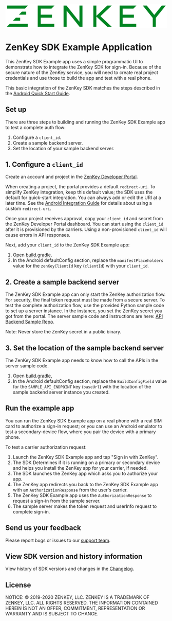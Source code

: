 ![ZenKey](../../image/ZenKey_rgb.png "ZenKey")

# ZenKey SDK Example Application

This ZenKey SDK Example app uses a simple programmatic UI to demonstrate how to integrate the ZenKey SDK for sign-in. Because of the secure nature of the ZenKey service, you will need to create real project credentials and use those to build the app and test with a real phone.

This basic integration of the ZenKey SDK matches the steps described in the [Android Quick Start Guide](https://developer.myzenkey.com/android-quickstart/).

## Set up

There are three steps to building and running the ZenKey SDK Example app to test a complete auth flow:

1. Configure a `client_id`.
2. Create a sample backend server.
3. Set the location of your sample backend server.

## 1. Configure a `client_id`

Create an account and project in the [ZenKey Developer Portal](https://portal.myzenkey.com).

When creating a project, the portal provides a default `redirect-uri`. To simplify ZenKey integration, keep this default value; the SDK uses the default for quick-start integration. You can always add or edit the URI at a later time. See the [Android Integration Guide](https://developer.myzenkey.com/android/) for details about using a custom `redirect-uri`.

Once your project receives approval, copy your `client_id` and secret from the ZenKey Developer Portal dashboard. You can start using the `client_id` after it is provisioned by the carriers. Using a non-provisioned `client_id` will cause errors in API responses.

Next, add your `client_id` to the ZenKey SDK Example app:
1. Open [build.gradle](/build.gradle).
2. In the Android defaultConfig section, replace the `manifestPlaceholders` value for the `zenKeyClientId` key (`clientId`) with your `client_id`.
   
## 2. Create a sample backend server

The ZenKey SDK Example app can only start the ZenKey authorization flow. For security, the final token request must be made from a secure server. To test the complete authorization flow, use the provided Python sample code to set up a server instance. In the instance, you set the ZenKey secret you got from the portal. The server sample code and instructions are here:
[API Backend Sample Repo](https://github.com/MyZenKey/sp-sdk-provider-integration-web/Examples/APIBackend).

Note: Never store the ZenKey secret in a public binary.

## 3. Set the location of the sample backend server

The ZenKey SDK Example app needs to know how to call the APIs in the server sample code. 
1. Open [build.gradle](/build.gradle), 
2. In the Android defaultConfig section, replace the `BuildConfigField` value for the `SAMPLE_API_ENDPOINT` key (`baseUrl`) with the location of the sample backend server instance you created.

## Run the example app

You can run the ZenKey SDK Example app on a real phone with a real SIM card to authorize a sign-in request; or you can use an Android emulator to test a secondary-device flow, where you pair the device with a primary phone.

To test a carrier authorization request:
1. Launch the ZenKey SDK Example app and tap "Sign in with ZenKey".
2. The SDK Determines if it is running on a primary or secondary device and helps you install the ZenKey app for your carrier, if needed.
3. The SDK launches the ZenKey app which asks you to authorize your app.
4. The ZenKey app redirects you back to the ZenKey SDK Example app with an `AuthorizationResponse` from the user's carrier.
5. The ZenKey SDK Example app uses the `AuthorizationResponse` to request a sign-in from the sample server.
6. The sample server makes the token request and userInfo request to complete sign-in.

## Send us your feedback

Please report bugs or issues to our [support team](mailto:techsupport@myzenkey.com).

## View SDK version and history information

View history of SDK versions and changes in the [Changelog](../../CHANGELOG.md).

## License

NOTICE: © 2019-2020 ZENKEY, LLC. ZENKEY IS A TRADEMARK OF ZENKEY, LLC. ALL RIGHTS RESERVED. THE INFORMATION CONTAINED HEREIN IS NOT AN OFFER, COMMITMENT, REPRESENTATION OR WARRANTY AND IS SUBJECT TO CHANGE.
